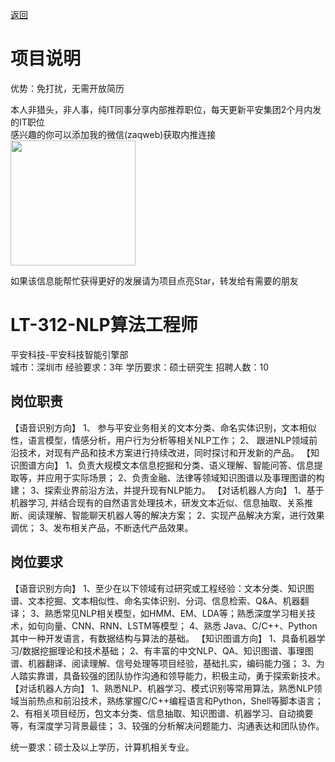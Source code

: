 [返回](../../)

# 项目说明

优势：免打扰，无需开放简历

本人非猎头，非人事，纯IT同事分享内部推荐职位，每天更新平安集团2个月内发的IT职位  
感兴趣的你可以添加我的微信(zaqweb)获取内推连接  
<img src="https://github.com/zaqweb/PA-IT-JOBS/blob/master/WechatICode.jpeg"  height="200" width="200">

如果该信息能帮忙获得更好的发展请为项目点亮Star，转发给有需要的朋友

# LT-312-NLP算法工程师
平安科技-平安科技智能引擎部  
城市：深圳市 经验要求：3年 学历要求：硕士研究生  招聘人数：10

## 岗位职责
【语音识别方向】
1、 参与平安业务相关的文本分类、命名实体识别，文本相似性，语言模型，情感分析，用户行为分析等相关NLP工作；
2、 跟进NLP领域前沿技术，对现有产品和技术方案进行持续改进，同时探讨和开发新的产品。
【知识图谱方向】
1、负责大规模文本信息挖掘和分类、语义理解、智能问答、信息提取等，并应用于实际场景；
2、负责金融、法律等领域知识图谱以及事理图谱的构建；
3、探索业界前沿方法，并提升现有NLP能力。
【对话机器人方向】
1、基于机器学习, 并结合现有的自然语言处理技术，研发文本近似、信息抽取、关系推断、阅读理解、智能聊天机器人等的解决方案；
2、实现产品解决方案，进行效果调优；
3、发布相关产品，不断迭代产品效果。

## 岗位要求
【语音识别方向】
1、至少在以下领域有过研究或工程经验：文本分类、知识图谱、文本挖掘、文本相似性、命名实体识别、分词、信息检索、Q&A、机器翻译；
3、熟悉常见NLP相关模型，如HMM、EM、LDA等；熟悉深度学习相关技术，如句向量、CNN、RNN、LSTM等模型；
4、熟悉 Java、C/C++、Python其中一种开发语言，有数据结构与算法的基础。
【知识图谱方向】
1、具备机器学习/数据挖掘理论和技术基础；
2、有丰富的中文NLP、QA、知识图谱、事理图谱、机器翻译、阅读理解、信号处理等项目经验，基础扎实，编码能力强；
3、为人踏实靠谱，具备较强的团队协作沟通和领导能力，积极主动，勇于探索新技术。
【对话机器人方向】
1、熟悉NLP、机器学习、模式识别等常用算法，熟悉NLP领域当前热点和前沿技术，熟练掌握C/C++编程语言和Python，Shell等脚本语言；
2、有相关项目经历，包文本分类、信息抽取、知识图谱、机器学习、自动摘要等，有深度学习背景最佳；
3、较强的分析解决问题能力、沟通表达和团队协作。

统一要求：硕士及以上学历，计算机相关专业。




